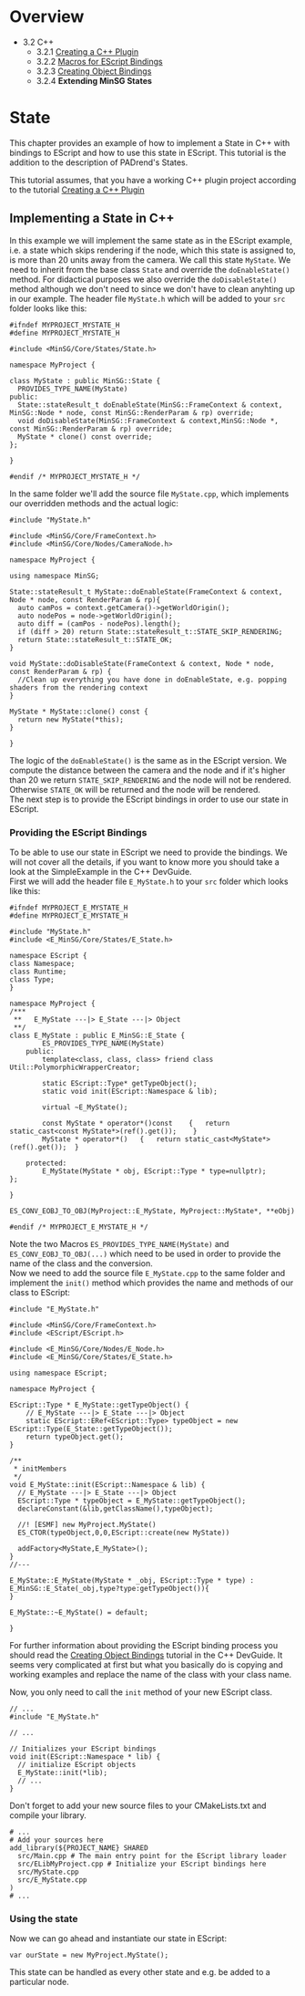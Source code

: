 <!------------------------------------------------------------------------------------------------
This work is licensed under the Creative Commons Attribution-ShareAlike 4.0 International License.
 To view a copy of this license, visit http://creativecommons.org/licenses/by-sa/4.0/.
 Author: Stanislaw Eppinger (eppinger@mail.uni-paderborn.de)
 PADrend Version 1.0.0
------------------------------------------------------------------------------------------------->
<!---BEGINN_INDEXSECTION--->
<!---Automaticly generated section. Do not edit!!!--->
# Overview
* 3.2 C++
    * 3.2.1 [Creating a C++ Plugin](../../../3_Development_Guide/2_C++/1_Creating_a_C++_Plugin/Creating_a_C++_Plugin.md)
    * 3.2.2 [Macros for EScript Bindings](../../../3_Development_Guide/2_C++/2_Macros_for_EScript_Bindings.md)
    * 3.2.3 [Creating Object Bindings](../../../3_Development_Guide/2_C++/3_Creating_Object_Bindings/Creating_Object_Bindings.md)
    * 3.2.4 **Extending MinSG States**
<!---END_INDEXSECTION--->

# State

This chapter provides an example of how to implement a State in C++ with bindings to EScript and how to use this state in EScript. This tutorial is the addition to the description of PADrend's States. 

This tutorial assumes, that you have a working C++ plugin project according to the tutorial [Creating a C++ Plugin](../../../3_Development_Guide/2_C++/1_Creating_a_C++_Plugin/Creating_a_C++_Plugin.md)

## Implementing a State in C++

In this example we will implement the same state as in the EScript example, i.e. a state which skips rendering if the node, which this state is assigned to, is more than 20 units away from the camera. We call this state `MyState`. We need to inherit from the base class `State` and override the `doEnableState()` method. For didactical purposes we also override the `doDisableState()` method although we don't need to since we don't have to clean anyhting up in our example. The header file `MyState.h` which will be added to your `src` folder looks like this: 

<!---INCLUDE src=files/MyState.h, start=7, end=24--->
<!---BEGINN_CODESECTION--->
<!---Automaticly generated section. Do not edit!!!--->
    #ifndef MYPROJECT_MYSTATE_H
    #define MYPROJECT_MYSTATE_H
    
    #include <MinSG/Core/States/State.h>
    
    namespace MyProject {
    
    class MyState : public MinSG::State {
      PROVIDES_TYPE_NAME(MyState)
    public:
      State::stateResult_t doEnableState(MinSG::FrameContext & context, MinSG::Node * node, const MinSG::RenderParam & rp) override;
      void doDisableState(MinSG::FrameContext & context,MinSG::Node *, const MinSG::RenderParam & rp) override;
      MyState * clone() const override;
    };
    
    }
    
    #endif /* MYPROJECT_MYSTATE_H */
<!---END_CODESECTION--->

In the same folder we'll add the source file `MyState.cpp`, which implements our overridden methods and the actual logic:

<!---INCLUDE src=files/MyState.cpp, start=7, end=32--->
<!---BEGINN_CODESECTION--->
<!---Automaticly generated section. Do not edit!!!--->
    #include "MyState.h"
    
    #include <MinSG/Core/FrameContext.h>
    #include <MinSG/Core/Nodes/CameraNode.h>
    
    namespace MyProject {
    
    using namespace MinSG;
      
    State::stateResult_t MyState::doEnableState(FrameContext & context, Node * node, const RenderParam & rp){
      auto camPos = context.getCamera()->getWorldOrigin();
      auto nodePos = node->getWorldOrigin();
      auto diff = (camPos - nodePos).length();
      if (diff > 20) return State::stateResult_t::STATE_SKIP_RENDERING;
      return State::stateResult_t::STATE_OK;
    }
    
    void MyState::doDisableState(FrameContext & context, Node * node, const RenderParam & rp) {
      //Clean up everything you have done in doEnableState, e.g. popping shaders from the rendering context
    }
    
    MyState * MyState::clone() const {
      return new MyState(*this);
    }
    
    }
<!---END_CODESECTION--->

The logic of the `doEnableState()` is the same as in the EScript version. We compute the distance between the camera and the node and if it's higher than 20 we return `STATE_SKIP_RENDERING` and the node will not be rendered. Otherwise `STATE_OK` will be returned and the node will be rendered.  
The next step is to provide the EScript bindings in order to use our state in EScript.

### Providing the EScript Bindings

To be able to use our state in EScript we need to provide the bindings. We will not cover all the details, if you want to know more you should take a look at the SimpleExample in the C++ DevGuide.  
First we will add the header file `E_MyState.h` to your `src` folder which looks like this: 

<!---INCLUDE src=files/E_MyState.h, start=7, end=44--->
<!---BEGINN_CODESECTION--->
<!---Automaticly generated section. Do not edit!!!--->
    #ifndef MYPROJECT_E_MYSTATE_H
    #define MYPROJECT_E_MYSTATE_H
    
    #include "MyState.h"
    #include <E_MinSG/Core/States/E_State.h>
    
    namespace EScript {
    class Namespace;
    class Runtime;
    class Type;
    }
    
    namespace MyProject {
    /***
     **   E_MyState ---|> E_State ---|> Object
     **/
    class E_MyState : public E_MinSG::E_State {
            ES_PROVIDES_TYPE_NAME(MyState)
        public:
            template<class, class, class> friend class Util::PolymorphicWrapperCreator;
    
            static EScript::Type* getTypeObject();
            static void init(EScript::Namespace & lib);
    
            virtual ~E_MyState();
    
            const MyState * operator*()const	{	return static_cast<const MyState*>(ref().get());	}
            MyState * operator*()	{	return static_cast<MyState*>(ref().get());	}
    
        protected:
            E_MyState(MyState * obj, EScript::Type * type=nullptr);
    };
    
    }
    
    ES_CONV_EOBJ_TO_OBJ(MyProject::E_MyState, MyProject::MyState*, **eObj)
    
    #endif /* MYPROJECT_E_MYSTATE_H */
<!---END_CODESECTION--->

Note the two Macros `ES_PROVIDES_TYPE_NAME(MyState)` and `ES_CONV_EOBJ_TO_OBJ(...)` which need to be used in order to provide the name of the class and the conversion.  
Now we need to add the source file `E_MyState.cpp` to the same folder and implement the `init()` method which provides the name and methods of our class to EScript:

<!---INCLUDE src=files/E_MyState.cpp, start=7, end=45--->
<!---BEGINN_CODESECTION--->
<!---Automaticly generated section. Do not edit!!!--->
    #include "E_MyState.h"
    
    #include <MinSG/Core/FrameContext.h>
    #include <EScript/EScript.h>
    
    #include <E_MinSG/Core/Nodes/E_Node.h>
    #include <E_MinSG/Core/States/E_State.h>
    
    using namespace EScript;
    
    namespace MyProject {
      
    EScript::Type * E_MyState::getTypeObject() {
        // E_MyState ---|> E_State ---|> Object
        static EScript::ERef<EScript::Type> typeObject = new EScript::Type(E_State::getTypeObject());
        return typeObject.get();
    }
    
    /**
     * initMembers
     */
    void E_MyState::init(EScript::Namespace & lib) {
      // E_MyState ---|> E_State ---|> Object
      EScript::Type * typeObject = E_MyState::getTypeObject();
      declareConstant(&lib,getClassName(),typeObject);
      
      //! [ESMF] new MyProject.MyState()
      ES_CTOR(typeObject,0,0,EScript::create(new MyState))
    
      addFactory<MyState,E_MyState>();
    }
    //---
    
    E_MyState::E_MyState(MyState * _obj, EScript::Type * type) : E_MinSG::E_State(_obj,type?type:getTypeObject()){
    }
    
    E_MyState::~E_MyState() = default;
    
    }
<!---END_CODESECTION--->

For further information about providing the EScript binding process you should read the [Creating Object Bindings](../../../3_Development_Guide/2_C++/3_Creating_Object_Bindings/Creating_Object_Bindings.md) tutorial in the C++ DevGuide. It seems very complicated at first but what you basically do is copying and working examples and replace the name of the class with your class name.

Now, you only need to call the `init` method of your new EScript class. 
```
// ...
#include "E_MyState.h"

// ...

// Initializes your EScript bindings
void init(EScript::Namespace * lib) {
  // initialize EScript objects	
  E_MyState::init(*lib);
  // ...
}
```

Don't forget to add your new source files to your CMakeLists.txt and compile your library.
```
# ...
# Add your sources here
add_library(${PROJECT_NAME} SHARED 
  src/Main.cpp # The main entry point for the EScript library loader
  src/ELibMyProject.cpp # Initialize your EScript bindings here
  src/MyState.cpp
  src/E_MyState.cpp
)
# ...
```

### Using the state

Now we can go ahead and instantiate our state in EScript:

```
var ourState = new MyProject.MyState();
```

This state can be handled as every other state and e.g. be added to a particular node.


